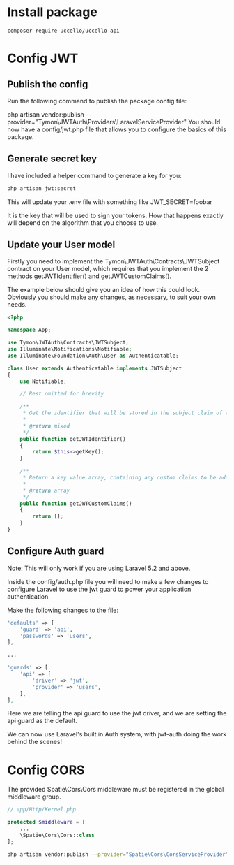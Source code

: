 # Install package

```
composer require uccello/uccello-api
```

# Config JWT

## Publish the config
Run the following command to publish the package config file:

php artisan vendor:publish --provider="Tymon\JWTAuth\Providers\LaravelServiceProvider"
You should now have a config/jwt.php file that allows you to configure the basics of this package.

## Generate secret key
I have included a helper command to generate a key for you:

```bash
php artisan jwt:secret
```

This will update your .env file with something like JWT_SECRET=foobar

It is the key that will be used to sign your tokens. How that happens exactly will depend on the algorithm that you choose to use.

## Update your User model
Firstly you need to implement the Tymon\JWTAuth\Contracts\JWTSubject contract on your User model, which requires that you implement the 2 methods getJWTIdentifier() and getJWTCustomClaims().

The example below should give you an idea of how this could look. Obviously you should make any changes, as necessary, to suit your own needs.

```php
<?php

namespace App;

use Tymon\JWTAuth\Contracts\JWTSubject;
use Illuminate\Notifications\Notifiable;
use Illuminate\Foundation\Auth\User as Authenticatable;

class User extends Authenticatable implements JWTSubject
{
    use Notifiable;

    // Rest omitted for brevity

    /**
     * Get the identifier that will be stored in the subject claim of the JWT.
     *
     * @return mixed
     */
    public function getJWTIdentifier()
    {
        return $this->getKey();
    }

    /**
     * Return a key value array, containing any custom claims to be added to the JWT.
     *
     * @return array
     */
    public function getJWTCustomClaims()
    {
        return [];
    }
}
```

## Configure Auth guard
Note: This will only work if you are using Laravel 5.2 and above.

Inside the config/auth.php file you will need to make a few changes to configure Laravel to use the jwt guard to power your application authentication.

Make the following changes to the file:

```php
'defaults' => [
    'guard' => 'api',
    'passwords' => 'users',
],

...

'guards' => [
    'api' => [
        'driver' => 'jwt',
        'provider' => 'users',
    ],
],
```

Here we are telling the api guard to use the jwt driver, and we are setting the api guard as the default.

We can now use Laravel's built in Auth system, with jwt-auth doing the work behind the scenes!


# Config CORS
The provided Spatie\Cors\Cors middleware must be registered in the global middleware group.

```php
// app/Http/Kernel.php

protected $middleware = [
    ...
    \Spatie\Cors\Cors::class
];
```

```bash
php artisan vendor:publish --provider="Spatie\Cors\CorsServiceProvider" --tag="config"
```